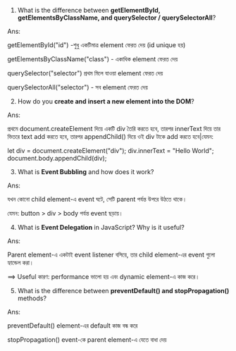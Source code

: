 1. What is the difference between **getElementById, getElementsByClassName, and querySelector / querySelectorAll**?

Ans:

getElementById("id") -শুধু একটিমাত্র element ফেরত দেয় (id unique হয়)

getElementsByClassName("class") - একাধিক element ফেরত দেয় 

querySelector("selector")  প্রথম মিলে যাওয়া element ফেরত দেয় 

querySelectorAll("selector") - সব element ফেরত দেয় 

2. How do you **create and insert a new element into the DOM**?

Ans:

প্রথমে document.createElement দিয়ে একটি div তৈরি করতে হবে, তারপর innerText দিয়ে তার ভিতরে text add
 করতে হবে, তারপর appendChild() দিয়ে ওই div টাকে add করতে হবে|যেমন:

let div = document.createElement("div");
div.innerText = "Hello World";  
document.body.appendChild(div);

3. What is **Event Bubbling** and how does it work?

Ans:

যখন কোনো child element-এ event ঘটে, সেটি parent পর্যন্ত উপরে উঠতে থাকে।

যেমন: button > div > body পর্যন্ত event ছড়ায়।

4. What is **Event Delegation** in JavaScript? Why is it useful?

Ans:

Parent element-এ একটাই event listener বসিয়ে, তার child element-এর event গুলো হ্যান্ডেল করা।

==> Useful কারণ: performance ভালো হয় এবং dynamic element-এ কাজ করে।

5. What is the difference between **preventDefault() and stopPropagation()** methods?

Ans:

preventDefault() element-এর default কাজ বন্ধ করে 

stopPropagation() event-কে parent element-এ যেতে বাধা দেয় 